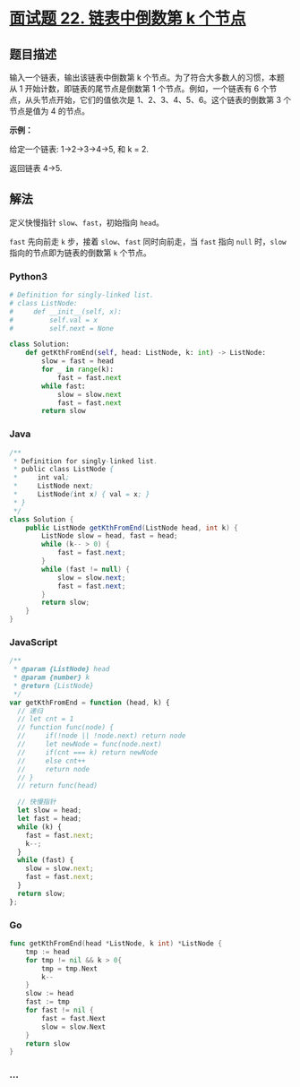 # [面试题 22. 链表中倒数第 k 个节点](https://leetcode-cn.com/problems/lian-biao-zhong-dao-shu-di-kge-jie-dian-lcof/)

## 题目描述

输入一个链表，输出该链表中倒数第 k 个节点。为了符合大多数人的习惯，本题从 1 开始计数，即链表的尾节点是倒数第 1 个节点。例如，一个链表有 6 个节点，从头节点开始，它们的值依次是 1、2、3、4、5、6。这个链表的倒数第 3 个节点是值为 4 的节点。

**示例：**

给定一个链表: 1->2->3->4->5, 和 k = 2.

返回链表 4->5.

## 解法

定义快慢指针 `slow`、`fast`，初始指向 `head`。

`fast` 先向前走 `k` 步，接着 `slow`、`fast` 同时向前走，当 `fast` 指向 `null` 时，`slow` 指向的节点即为链表的倒数第 `k` 个节点。

<!-- tabs:start -->

### **Python3**

```python
# Definition for singly-linked list.
# class ListNode:
#     def __init__(self, x):
#         self.val = x
#         self.next = None

class Solution:
    def getKthFromEnd(self, head: ListNode, k: int) -> ListNode:
        slow = fast = head
        for _ in range(k):
            fast = fast.next
        while fast:
            slow = slow.next
            fast = fast.next
        return slow
```

### **Java**

```java
/**
 * Definition for singly-linked list.
 * public class ListNode {
 *     int val;
 *     ListNode next;
 *     ListNode(int x) { val = x; }
 * }
 */
class Solution {
    public ListNode getKthFromEnd(ListNode head, int k) {
        ListNode slow = head, fast = head;
        while (k-- > 0) {
            fast = fast.next;
        }
        while (fast != null) {
            slow = slow.next;
            fast = fast.next;
        }
        return slow;
    }
}
```

### **JavaScript**

```js
/**
 * @param {ListNode} head
 * @param {number} k
 * @return {ListNode}
 */
var getKthFromEnd = function (head, k) {
  // 递归
  // let cnt = 1
  // function func(node) {
  //     if(!node || !node.next) return node
  //     let newNode = func(node.next)
  //     if(cnt === k) return newNode
  //     else cnt++
  //     return node
  // }
  // return func(head)

  // 快慢指针
  let slow = head;
  let fast = head;
  while (k) {
    fast = fast.next;
    k--;
  }
  while (fast) {
    slow = slow.next;
    fast = fast.next;
  }
  return slow;
};
```

### **Go**

```go
func getKthFromEnd(head *ListNode, k int) *ListNode {
    tmp := head
    for tmp != nil && k > 0{
        tmp = tmp.Next
        k--
    }
    slow := head
    fast := tmp
    for fast != nil {
        fast = fast.Next
        slow = slow.Next
    }
    return slow
}
```

### **...**

```

```

<!-- tabs:end -->
